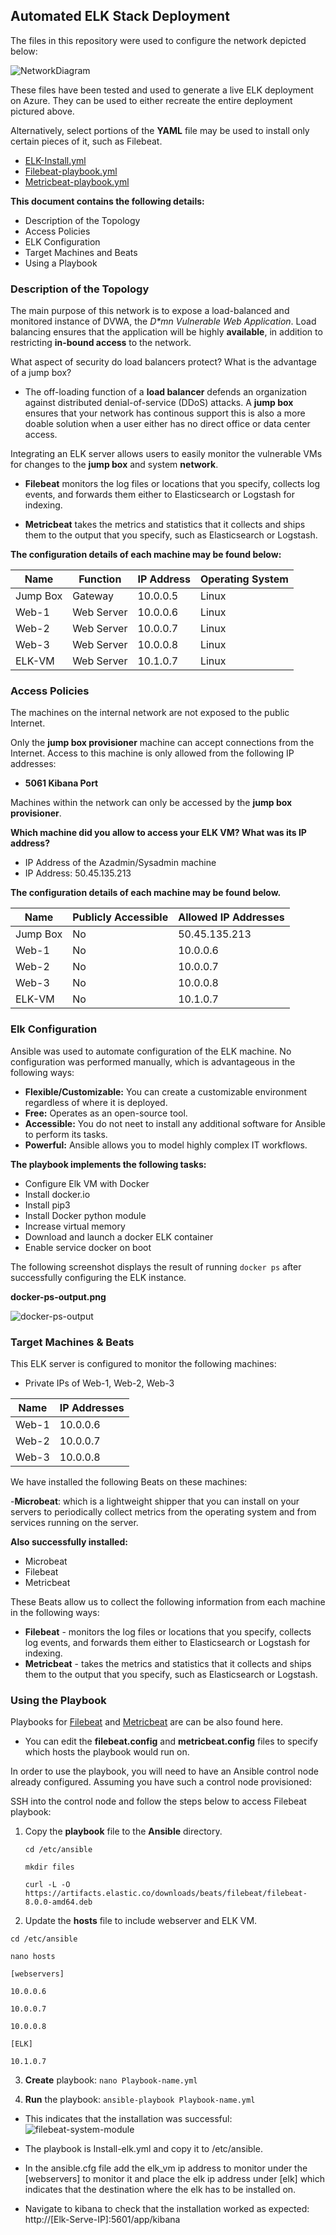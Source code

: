## Automated ELK Stack Deployment
The files in this repository were used to configure the network depicted below:

![NetworkDiagram](https://user-images.githubusercontent.com/99365720/153497900-453d44be-7c24-480e-83ef-07ad874bae6a.png)


These files have been tested and used to generate a live ELK deployment on Azure. They can be used to either recreate the entire deployment pictured above. 

Alternatively, select portions of the **YAML** file may be used to install only certain pieces of it, such as Filebeat.

- [ELK-Install.yml](https://github.com/MartinaBialek/CyberBootcamp-UofO-Project-1/blob/ab7475d51289cb04ee9b21ba2ed2c981a5d687f6/Ansible/install-elk.yml)
- [Filebeat-playbook.yml](https://github.com/MartinaBialek/CyberBootcamp-UofO-Project-1/blob/9b6c661e16864902b8fa4cbec37bf6c0acb713e8/Ansible/filebeat-playbook.yml)
- [Metricbeat-playbook.yml](https://github.com/MartinaBialek/CyberBootcamp-UofO-Project-1/blob/9b6c661e16864902b8fa4cbec37bf6c0acb713e8/Ansible/metricbeat-playbook.yml)
 
**This document contains the following details:**

- Description of the Topology
- Access Policies
- ELK Configuration
- Target Machines and Beats
- Using a Playbook

### Description of the Topology

The main purpose of this network is to expose a load-balanced and monitored instance of DVWA, the _D*mn Vulnerable Web Application_.
Load balancing ensures that the application will be highly **available**, in addition to restricting **in-bound access** to the network.

What aspect of security do load balancers protect? What is the advantage of a jump box?

- The off-loading function of a **load balancer** defends an organization against distributed denial-of-service (DDoS) attacks. A **jump box** ensures that your network has continous support this is also a more doable solution when a user either has no direct office or data center access.

Integrating an ELK server allows users to easily monitor the vulnerable VMs for changes to the **jump box** and system **network**.

- **Filebeat** monitors the log files or locations that you specify, collects log events, and forwards them either to Elasticsearch or Logstash for indexing.

- **Metricbeat** takes the metrics and statistics that it collects and ships them to the output that you specify, such as Elasticsearch or Logstash. 

**The configuration details of each machine may be found below:**

| Name     | Function | IP Address | Operating System|
|----------|----------|------------|-----------------|
| Jump Box | Gateway  | 10.0.0.5   |  Linux          |
| Web-1    |Web Server| 10.0.0.6   |  Linux          |
| Web-2    |Web Server| 10.0.0.7   |  Linux          |
| Web-3    |Web Server| 10.0.0.8   |  Linux          |
| ELK-VM   |Web Server| 10.1.0.7   |  Linux          |

### Access Policies
The machines on the internal network are not exposed to the public Internet. 

Only the **jump box provisioner** machine can accept connections from the Internet. Access to this machine is only allowed from the following IP addresses:
- **5061 Kibana Port**

Machines within the network can only be accessed by the **jump box provisioner**.

**Which machine did you allow to access your ELK VM? What was its IP address?**
- IP Address of the Azadmin/Sysadmin machine
- IP Address: 50.45.135.213

**The configuration details of each machine may be found below.**

| Name     | Publicly Accessible | Allowed IP Addresses |
|----------|---------------------|----------------------|
| Jump Box |    No               | 50.45.135.213        |
|  Web-1   |    No               | 10.0.0.6             |
|  Web-2   |    No               | 10.0.0.7             |
|  Web-3   |    No               | 10.0.0.8             |
| ELK-VM   |    No               | 10.1.0.7             |  

### Elk Configuration
Ansible was used to automate configuration of the ELK machine. No configuration was performed manually, which is advantageous in the following ways:

- **Flexible/Customizable:** You can create a customizable environment regardless of where it is deployed.  
- **Free:** Operates as an open-source tool.
- **Accessible:** You do not neet to install any additional software for Ansible to perform its tasks. 
- **Powerful:** Ansible allows you to model highly complex IT workflows.

**The playbook implements the following tasks:** 

- Configure Elk VM with Docker
- Install docker.io
- Install pip3
- Install Docker python module
- Increase virtual memory
- Download and launch a docker ELK container
- Enable service docker on boot

The following screenshot displays the result of running `docker ps` after successfully configuring the ELK instance.


**docker-ps-output.png**

![docker-ps-output](https://user-images.githubusercontent.com/99365720/153778045-32e1f45e-0ef1-4a36-8b02-b1f8438fb4c8.png)




### Target Machines & Beats

This ELK server is configured to monitor the following machines: 

- Private IPs of Web-1, Web-2, Web-3

| Name     |    IP Addresses     |
|----------|---------------------|
|  Web-1   | 10.0.0.6            |
|  Web-2   | 10.0.0.7            |
|  Web-3   | 10.0.0.8            |


We have installed the following Beats on these machines:

-**Microbeat**: which is a lightweight shipper that you can install on your servers to periodically collect metrics from the operating system and from services running on the server. 

**Also successfully installed:**
- Microbeat
- Filebeat
- Metricbeat

These Beats allow us to collect the following information from each machine in the following ways:

- **Filebeat** - monitors the log files or locations that you specify, collects log events, and forwards them either to Elasticsearch or Logstash for indexing.
- **Metricbeat** - takes the metrics and statistics that it collects and ships them to the output that you specify, such as Elasticsearch or Logstash.

### Using the Playbook

Playbooks for [Filebeat](https://github.com/MartinaBialek/CyberBootcamp-UofO-Project-1/blob/0042ece19b85cb12278a9cf4ff4aad3faac4eb5a/Ansible/filebeat-playbook.yml) and [Metricbeat](https://github.com/MartinaBialek/CyberBootcamp-UofO-Project-1/blob/0042ece19b85cb12278a9cf4ff4aad3faac4eb5a/Ansible/metricbeat-playbook.yml) are can be also found here.

- You can edit the **filebeat.config** and **metricbeat.config** files to specify which hosts the playbook would run on.

In order to use the playbook, you will need to have an Ansible control node already configured. Assuming you have such a control node provisioned: 


SSH into the control node and follow the steps below to access Filebeat playbook:
 
1. Copy the **playbook** file to the **Ansible** directory.

   ```cd /etc/ansible```
   
   ```mkdir files```
   
   ```curl -L -O https://artifacts.elastic.co/downloads/beats/filebeat/filebeat-8.0.0-amd64.deb```

2. Update the **hosts** file to include webserver and ELK VM.

  ```cd /etc/ansible```
  
   ```nano hosts```
   
   ```[webservers]```
   
   ```10.0.0.6```  
   
   ```10.0.0.7```  
   
   ```10.0.0.8```
   
   ```[ELK]```
   
   ```10.1.0.7```
   
3. **Create** playbook:
   ```nano Playbook-name.yml```

4. **Run** the playbook:
   ```ansible-playbook Playbook-name.yml```
   
- This indicates that the installation was successful:   
![filebeat-system-module](https://user-images.githubusercontent.com/99365720/153778056-8b7129c2-69bf-48a6-acb1-479f85da650e.png)

- The playbook is Install-elk.yml and copy it to /etc/ansible.
- In the ansible.cfg file add the elk_vm ip address to monitor under the [webservers] to monitor it and place the elk ip address under [elk] which indicates that the destination where the elk has to be installed on.
- Navigate to kibana to check that the installation worked as expected: http://[Elk-Serve-IP]:5601/app/kibana
